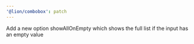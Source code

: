 ```yaml
---
'@lion/combobox': patch
---
```


Add a new option showAllOnEmpty which shows the full list if the input has an empty value
